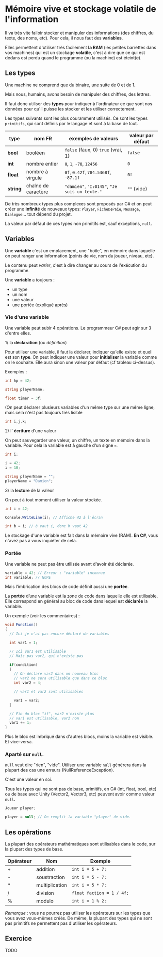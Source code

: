 # Mémoire vive et stockage volatile de l'information

Il va très vite falloir stocker et manipuler des informations (des chiffres, du texte, des noms, etc).
Pour cela, il nous faut des **variables**.

Elles permettent d'utiliser très facilement **la RAM** (les petites barrettes dans vos machines) qui est un stockage **volatile**, c'est à dire que ce qui est dedans est perdu quand le programme (ou la machine) est éteint(e).

## Les types

Une machine ne comprend que du binaire, une suite de 0 et de 1.

Mais nous, humains, avons besoin de manipuler des chiffres, des lettres.

Il faut donc utiliser des **types** pour indiquer à l'ordinateur ce que sont nos données pour qu'il puisse les stocker et les utiliser correctement.

Les types suivants sont les plus couramment utilisés. Ce sont les types `primitifs`, qui sont définis par le langage et sont à la base de tout.

| type | nom FR | exemples de valeurs | valeur par défaut |
|------|--------|---------------------|-------------------|
| **bool** | booléen | `false` (faux, 0) `true` (vrai, 1)  | `false`  |
| **int** | nombre entier | `0`, `1`, `-78`, `12456` | `0` |
| **float** | nombre à virgule | `0f`, `0.42f`, `784.5368f`, `-87.1f` | `0f` |
| **string** | chaîne de caractère | `"damien"`, `"I:0145"`, `"Je suis un texte."` | `""` (vide) |

De très nombreux types plus complexes sont proposés par C# et on peut créer une **infinité** de nouveaux types: `Player`, `FicheDePaie`, `Message`, `Dialogue`... tout dépend du projet.

La valeur par défaut de ces types non primitifs est, sauf exceptions, `null`.

## Variables

Une **variable** c'est un emplacement, une "boîte", en mémoire dans laquelle on peut ranger une information (points de vie, nom du joueur, niveau, etc).

Le contenu peut *varier*, c'est à dire changer au cours de l'exécution du programme.

Une **variable** a toujours :

- un type
- un nom
- une valeur
- une portée (expliqué après)

### Vie d'une variable

Une variable peut subir 4 opérations. Le programmeur C# peut agir sur 3 d'entre elles.

1/ la **déclaration** (ou *définition*)

Pour utiliser une variable, il faut la déclarer, indiquer qu'elle existe et quel est son **type**.
On peut indiquer une valeur pour **initialiser** la variable comme on le souhaite. Elle aura sinon une valeur par défaut (cf tableau ci-dessus).

Exemples :

```csharp
int hp = 42;
```

```csharp
string playerName;
```

```csharp
float timer = 3f;
```

(On peut déclarer plusieurs variables d'un même type sur une même ligne, mais cela n'est pas toujours très lisible

```csharp
int i,j,k;
```

2/ l' **écriture** d'une valeur

On peut sauvegarder une valeur, un chiffre, un texte en mémoire dans la variable.
Pour cela la variable est à gauche d'un signe `=`.

```csharp
int i;

i = 42;
i = 10;

string playerName = "";
playerName = "Damien";
```

3/ la **lecture** de la valeur

On peut à tout moment utiliser la valeur stockée.

```csharp
int i = 42;

Console.WriteLine(i); // Affiche 42 à l'écran

int b = i; // b vaut i, donc b vaut 42
```

Le stockage d'une variable est fait dans la mémoire vive (RAM). **En C#**, vous n'avez pas à vous inquiéter de cela.

### Portée

Une variable ne peut pas être utilisée avant d'avoir été déclarée.

```csharp
variable = 42; // Erreur : "variable" inconnue
int variable; // NOPE
```

Mais l'imbrication des blocs de code définit aussi une **portée**.

La **portée** d’une variable est la zone de code dans laquelle elle est utilisable. Elle correspond en général au bloc de code dans lequel est **déclarée** la variable.

Un exemple (voir les commentaires) :

```csharp
void Function()
{
  // Ici je n'ai pas encore déclaré de variables

  int var1 = 1;

  // Ici var1 est utilisable
  // Mais pas var2, qui n'existe pas

  if(condition)
  {
    // On déclare var2 dans un nouveau bloc
    // var2 ne sera utilisable que dans ce bloc
    int var2 = 4;

    // var1 et var2 sont utilisables

    var1 = var2;
  }

  // Fin du bloc "if", var2 n'existe plus
  // var1 est utilisable, var2 non
  var1 += 1;
}
```

Plus le bloc est imbriqué dans d'autres blocs, moins la variable est visible. Et vice-versa.

### Aparté sur `null`.

`null` veut dire "rien", "vide". Utiliser une variable `null` génèrera dans la plupart des cas une erreurs (NullReferenceException).

C'est une valeur en soi.

Tous les types qui ne sont pas de base, primitifs, en C# (int, float, bool, etc) ou de base avec Unity (Vector2, Vector3, etc) peuvent avoir comme valeur `null`.

```csharp
Joueur player;

player = null; // On remplit la variable "player" de vide.
```

## Les opérations

La plupart des opérateurs mathématiques sont utilisables dans le code, sur la plupart des types de base.

| Opérateur | Nom | Exemple |
|----|----|----|
| + | addition | `int i = 5 + 7;`|
| - | soustraction | `int i = 5 - 7;`|
| * | multiplication | `int i = 5 * 7;`|
| / | division | `float faction = 1 / 4f;`|
| % | modulo | `int i = 1 % 2;`|

*Remarque :* vous ne pourrez pas utiliser les opérateurs sur les types que vous avez vous-mêmes créés. De même, la plupart des types qui ne sont pas primitifs ne permettent pas d'utiliser les opérateurs. 

## Exercice

TODO
